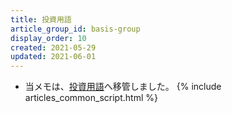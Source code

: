 ```yaml
---
title: 投資用語
article_group_id: basis-group
display_order: 10
created: 2021-05-29
updated: 2021-06-01
---
```

- 当メモは、[投資用語](https://thinktwice.tech/economy/investment/investment_terms/)へ移管しました。
{% include articles_common_script.html %}
